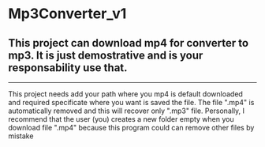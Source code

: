 # Mp3Converter_v1
## This project can download mp4 for converter to mp3. It is just demostrative and is your responsability use that.
----------------------------------
This project needs add your path where you mp4 is default downloaded and required specificate where you want is saved the file.
The file ".mp4" is automatically removed and this will recover only ".mp3" file.
Personally, I recommend that the user (you) creates a new folder empty when you download file ".mp4" because this program could can remove other files by mistake
